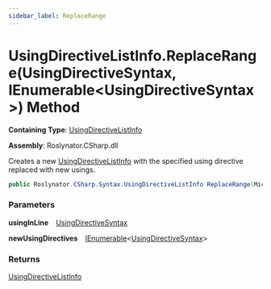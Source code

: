 ```yaml
---
sidebar_label: ReplaceRange
---
```


# UsingDirectiveListInfo\.ReplaceRange\(UsingDirectiveSyntax, IEnumerable&lt;UsingDirectiveSyntax&gt;\) Method

**Containing Type**: [UsingDirectiveListInfo](../index.md)

**Assembly**: Roslynator\.CSharp\.dll

  
Creates a new [UsingDirectiveListInfo](../index.md) with the specified using directive replaced with new usings\.

```csharp
public Roslynator.CSharp.Syntax.UsingDirectiveListInfo ReplaceRange(Microsoft.CodeAnalysis.CSharp.Syntax.UsingDirectiveSyntax usingInLine, System.Collections.Generic.IEnumerable<Microsoft.CodeAnalysis.CSharp.Syntax.UsingDirectiveSyntax> newUsingDirectives)
```

### Parameters

**usingInLine** &ensp; [UsingDirectiveSyntax](https://docs.microsoft.com/en-us/dotnet/api/microsoft.codeanalysis.csharp.syntax.usingdirectivesyntax)

**newUsingDirectives** &ensp; [IEnumerable](https://docs.microsoft.com/en-us/dotnet/api/system.collections.generic.ienumerable-1)&lt;[UsingDirectiveSyntax](https://docs.microsoft.com/en-us/dotnet/api/microsoft.codeanalysis.csharp.syntax.usingdirectivesyntax)&gt;

### Returns

[UsingDirectiveListInfo](../index.md)

